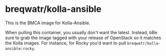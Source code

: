 # breqwatr/kolla-ansible

This is the BMCA image for Kolla-Ansible.

When pulling this container, you usually don't want the latest.
Instead, bBe sure to grab the image tagged with your release of OpenStack so it
matches the Kolla images. For instance, for Rocky you'd want to pull
`breqwatr/kolla-ansible:rocky`.

